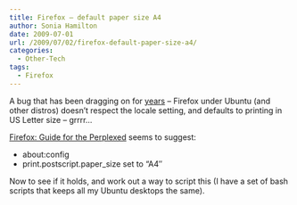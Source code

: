 ```yaml
---
title: Firefox – default paper size A4
author: Sonia Hamilton
date: 2009-07-01
url: /2009/07/02/firefox-default-paper-size-a4/
categories:
  - Other-Tech
tags:
  - Firefox
---
```

A bug that has been dragging on for [years][1] &#8211; Firefox under Ubuntu (and other distros) doesn&#8217;t respect the locale setting, and defaults to printing in US Letter size &#8211; grrrr&#8230;

[Firefox: Guide for the Perplexed][2] seems to suggest:

  * about:config
  * print.postscript.paper_size set to &#8220;A4&#8243;

Now to see if it holds, and work out a way to script this (I have a set of bash scripts that keeps all my Ubuntu desktops the same).

 [1]: https://bugs.launchpad.net/firefox/+bug/10910
 [2]: http://www.ts-cyberia.net/firefox.html
